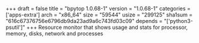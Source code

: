 +++
draft = false
title = "bpytop 1.0.68-1"
version = "1.0.68-1"
categories = ['apps-extra']
arch = "x86_64"
size = "59544"
usize = "299125"
sha1sum = "616c67376756e6796db9da23ad9a6c743fd03c09"
depends = "['python3-psutil']"
+++
Resource monitor that shows usage and stats for processor, memory, disks, network and processes